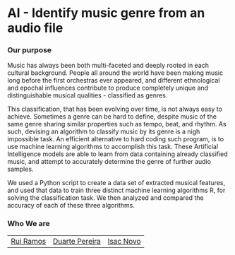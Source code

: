 # AI - Identify music genre from an audio file

### Our purpose

Music has always been both multi-faceted and deeply rooted in each cultural background. People all around the world have been making music long before the first orchestras ever appeared, and different ethnological and epochal influences contribute to produce completely unique and distinguishable musical qualities - classified as genres.

This classification, that has been evolving over time, is not always easy to achieve. Sometimes a genre can be hard to define, despite music of the same genre sharing similar properties such as tempo, beat, and rhythm. As such, devising an algorithm to classify music by its genre is a nigh impossible task. An efficient alternative to hard coding such program, is to use machine learning algorithms to accomplish this task. These Artificial Intelligence models are able to learn from data containing already classified music, and attempt to accurately determine the genre of further audio samples.

We used a Python script to create a data set of extracted musical features, and used that data to train three distinct machine learning algorithms R, for solving the classification task. We then analyzed and compared the accuracy of each of these three algorithms.

### Who We are

<table>
    <tbody>
        <tr>
            <td><a href="https://github.com/ruijramos">Rui Ramos</a></td>
            <td><a href="https://github.com/DuarteNRP">Duarte Pereira</a></td>
            <td><a href="https://github.com/RoninKingfisher">Isac Novo</a></td>
        </tr>
    </tbody>
</table>
